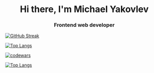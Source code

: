 <h1 align="center">Hi there, I'm Michael Yakovlev</h1>
<h3 align="center">Frontend web developer</h3>

[![GitHub Streak](https://github-readme-streak-stats.herokuapp.com/?user=kvadrofilii)](https://git.io/streak-stats)

[![Top Langs](https://github-readme-stats.vercel.app/api/top-langs/?username=kvadrofilii&layout=compact)](https://github.com/kvadrofilii/github-readme-stats)

[![codewars](https://www.codewars.com/users/username/badges/large)](https://www.codewars.com/users/kvadrofilii)   

[![Top Langs](https://github-readme-stats.vercel.app/api/top-langs/?username=kvadrofilii&layout=compact)](https://github.com/kvadrofilii/github-readme-stats)
